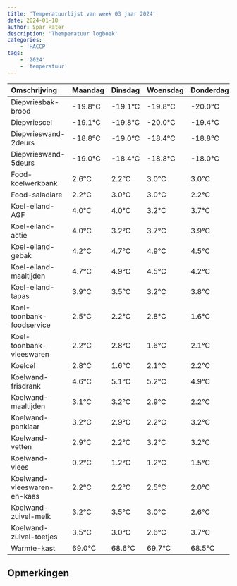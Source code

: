 ```yaml
---
title: 'Temperatuurlijst van week 03 jaar 2024'
date: 2024-01-18
author: Spar Pater
description: 'Themperatuur logboek'
categories:
    - 'HACCP'
tags:
    - '2024'
    - 'temperatuur'
---
```

|Omschrijving|Maandag|Dinsdag|Woensdag|Donderdag|Vrijdag|Zaterdag|Zondag|
|:---|:---|:---|:---|:---|:---|:---|:---|
|Diepvriesbak-brood|-19.8°C|-19.1°C|-19.8°C|-20.0°C| | | |
|Diepvriescel|-19.1°C|-19.8°C|-20.0°C|-19.4°C| | | |
|Diepvrieswand-2deurs|-18.8°C|-19.0°C|-18.4°C|-18.8°C| | | |
|Diepvrieswand-5deurs|-19.0°C|-18.4°C|-18.8°C|-18.0°C| | | |
|Food-koelwerkbank|2.6°C|2.2°C|3.0°C|3.0°C| | | |
|Food-saladiare|2.2°C|3.0°C|3.0°C|2.2°C| | | |
|Koel-eiland-AGF|4.0°C|4.0°C|3.2°C|3.7°C| | | |
|Koel-eiland-actie|4.0°C|3.2°C|3.7°C|3.9°C| | | |
|Koel-eiland-gebak|4.2°C|4.7°C|4.9°C|4.5°C| | | |
|Koel-eiland-maaltijden|4.7°C|4.9°C|4.5°C|4.2°C| | | |
|Koel-eiland-tapas|3.9°C|3.5°C|3.2°C|3.8°C| | | |
|Koel-toonbank-foodservice|2.5°C|2.2°C|2.8°C|1.6°C| | | |
|Koel-toonbank-vleeswaren|2.2°C|2.8°C|1.6°C|2.1°C| | | |
|Koelcel|2.8°C|1.6°C|2.1°C|2.2°C| | | |
|Koelwand-frisdrank|4.6°C|5.1°C|5.2°C|4.9°C| | | |
|Koelwand-maaltijden|3.1°C|3.2°C|2.9°C|2.2°C| | | |
|Koelwand-panklaar|3.2°C|2.9°C|2.2°C|3.2°C| | | |
|Koelwand-vetten|2.9°C|2.2°C|3.2°C|3.2°C| | | |
|Koelwand-vlees|0.2°C|1.2°C|1.2°C|1.5°C| | | |
|Koelwand-vleeswaren-en-kaas|2.2°C|2.2°C|2.5°C|2.0°C| | | |
|Koelwand-zuivel-melk|3.2°C|3.5°C|3.0°C|2.6°C| | | |
|Koelwand-zuivel-toetjes|3.5°C|3.0°C|2.6°C|3.7°C| | | |
|Warmte-kast|69.0°C|68.6°C|69.7°C|68.5°C| | | |

## Opmerkingen


